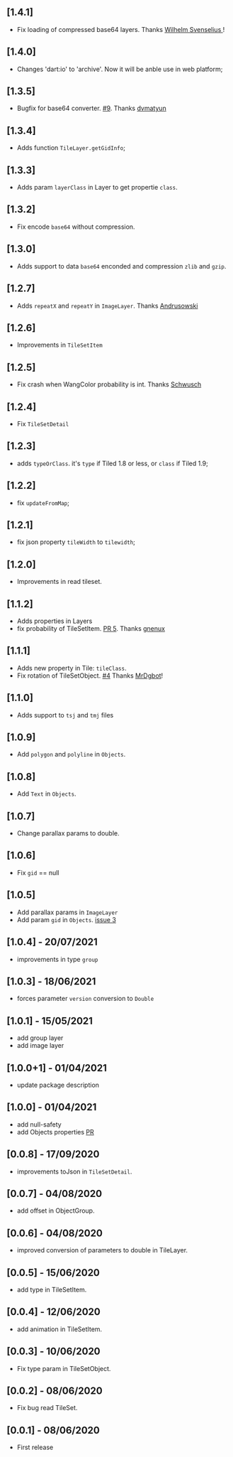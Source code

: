 ## [1.4.1]
* Fix loading of compressed base64 layers. Thanks [Wilhelm Svenselius
](https://github.com/wsv-accidis)!

## [1.4.0]
* Changes 'dart:io' to 'archive'. Now it will be anble use in web platform;

## [1.3.5]
* Bugfix for base64 converter. [#9](https://github.com/RafaelBarbosatec/tiled_json_reader/pull/9). Thanks [dvmatyun](https://github.com/dvmatyun)

## [1.3.4]
* Adds function `TileLayer.getGidInfo`;

## [1.3.3]
* Adds param `layerClass` in Layer to get propertie `class`.

## [1.3.2]
* Fix encode `base64` without compression.

## [1.3.0]
* Adds support to data `base64` enconded and compression `zlib` and `gzip`.

## [1.2.7]
* Adds `repeatX` and `repeatY` in `ImageLayer`. Thanks [Andrusowski](https://github.com/Andrusowski)

## [1.2.6]
* Improvements in `TileSetItem`

## [1.2.5]
* Fix crash when WangColor probability is int. Thanks [Schwusch](https://github.com/Schwusch)

## [1.2.4]
* Fix `TileSetDetail`

## [1.2.3]
* adds `typeOrClass`. it's `type` if Tiled 1.8 or less, or `class` if Tiled 1.9;

## [1.2.2]
* fix `updateFromMap`;

## [1.2.1]
* fix json property `tileWidth` to `tilewidth`;

## [1.2.0]
* Improvements in read tileset.

## [1.1.2]
* Adds properties in Layers
* fix probability of TileSetItem. [PR 5](https://github.com/RafaelBarbosatec/tiled_json_reader/pull/5). Thanks [gnenux](https://github.com/gnenux)

## [1.1.1]
* Adds new property in Tile: `tileClass`.
* Fix rotation of TileSetObject. [#4](https://github.com/RafaelBarbosatec/tiled_json_reader/pull/4) Thanks [MrDgbot](https://github.com/MrDgbot)!

## [1.1.0]
* Adds support to `tsj` and `tmj` files

## [1.0.9]
* Add `polygon` and `polyline` in `Objects`.

## [1.0.8]
* Add `Text` in `Objects`.

## [1.0.7]
* Change parallax params to double.

## [1.0.6]
* Fix `gid` == null

## [1.0.5]
* Add parallax params in `ImageLayer`
* Add param `gid` in `Objects`. [issue 3](https://github.com/RafaelBarbosatec/tiled_json_reader/issues/3)

## [1.0.4] - 20/07/2021
* improvements in type `group`

## [1.0.3] - 18/06/2021
* forces parameter `version` conversion to `Double`

## [1.0.1] - 15/05/2021
* add group layer
* add image layer

## [1.0.0+1] - 01/04/2021
* update package description

## [1.0.0] - 01/04/2021
* add null-safety
* add Objects properties [PR](https://github.com/RafaelBarbosatec/tiled_json_reader/pull/2)

## [0.0.8] - 17/09/2020
* improvements toJson in `TileSetDetail`.

## [0.0.7] - 04/08/2020
* add offset in ObjectGroup.

## [0.0.6] - 04/08/2020
* improved conversion of parameters to double in TileLayer.

## [0.0.5] - 15/06/2020
* add type in TileSetItem.

## [0.0.4] - 12/06/2020
* add animation in TileSetItem.

## [0.0.3] - 10/06/2020
* Fix type param in TileSetObject.

## [0.0.2] - 08/06/2020
* Fix bug read TileSet.

## [0.0.1] - 08/06/2020
* First release
